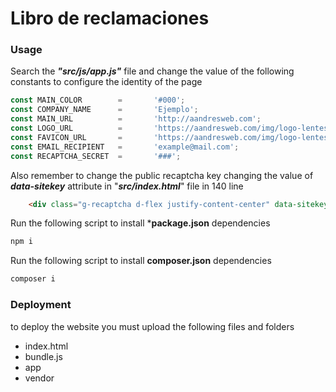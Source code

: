 # Libro de reclamaciones 
### Usage

Search the ***"src/js/app.js"*** file and change the value of the following constants to configure the identity of the page
```javascript
const MAIN_COLOR        =       '#000';
const COMPANY_NAME      =       'Ejemplo';
const MAIN_URL          =       'http://aandresweb.com';
const LOGO_URL          =       'https://aandresweb.com/img/logo-lentes.png';
const FAVICON_URL       =       'https://aandresweb.com/img/logo-lentes.png';
const EMAIL_RECIPIENT   =       'example@mail.com';
const RECAPTCHA_SECRET  =       '###';
```

Also remember to change the public recaptcha key changing the value of ***data-sitekey*** attribute in "***src/index.html***" file in 140 line
```html
    <div class="g-recaptcha d-flex justify-content-center" data-sitekey="###">
```

Run the following script to install ***package.json** dependencies
```bash
npm i
```
Run the following script to install **composer.json** dependencies
```bash
composer i
```
### Deployment

to deploy the website you must upload the following files and folders
 - index.html
 - bundle.js
 - app
 - vendor
